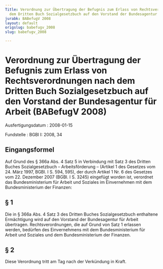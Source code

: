 ```yaml
---
Title: Verordnung zur Übertragung der Befugnis zum Erlass von Rechtsverordnungen nach
  dem Dritten Buch Sozialgesetzbuch auf den Vorstand der Bundesagentur für Arbeit
jurabk: BABefugV 2008
layout: default
origslug: babefugv_2008
slug: babefugv_2008

---
```


# Verordnung zur Übertragung der Befugnis zum Erlass von Rechtsverordnungen nach dem Dritten Buch Sozialgesetzbuch auf den Vorstand der Bundesagentur für Arbeit (BABefugV 2008)

Ausfertigungsdatum
:   2008-01-15

Fundstelle
:   BGBl I: 2008, 34

## Eingangsformel

Auf Grund des § 366a Abs. 4 Satz 5 in Verbindung mit Satz 3 des
Dritten Buches Sozialgesetzbuch – Arbeitsförderung – (Artikel 1 des
Gesetzes vom 24. März 1997, BGBl. I S. 594, 595), der durch Artikel 1
Nr. 6 des Gesetzes vom 22. Dezember 2007 (BGBl. I S. 3245) eingefügt
worden ist, verordnet das Bundesministerium für Arbeit und Soziales im
Einvernehmen mit dem Bundesministerium der Finanzen:

## § 1

Die in § 366a Abs. 4 Satz 3 des Dritten Buches Sozialgesetzbuch
enthaltene Ermächtigung wird auf den Vorstand der Bundesagentur für
Arbeit übertragen. Rechtsverordnungen, die auf Grund von Satz 1
erlassen werden, bedürfen des Einvernehmens mit dem Bundesministerium
für Arbeit und Soziales und dem Bundesministerium der Finanzen.

## § 2

Diese Verordnung tritt am Tag nach der Verkündung in Kraft.


